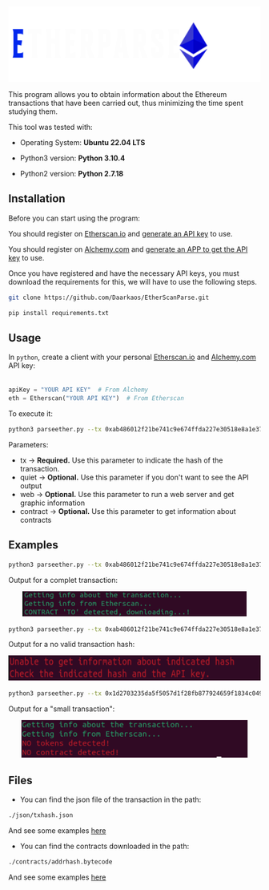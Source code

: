 <p align="center">
	<img src="/webserver/dist/images/TestTitle.png" height="150px"/>
</p>

This program allows you to obtain information about the Ethereum transactions that have been carried out, thus minimizing the time spent studying them.

This tool was tested with:

* Operating System: <b>Ubuntu 22.04 LTS</b>

* Python3 version: <b>Python 3.10.4</b>

* Python2 version: <b>Python 2.7.18</b>


## Installation

Before you can start using the program:

You should register on [Etherscan.io](https://etherscan.io/) and [generate an API key](https://etherscan.io/myapikey) to use. 

You should register on [Alchemy.com](https://www.alchemy.com/) and [generate an APP to get the API key](https://dashboard.alchemyapi.io/apps) to use.

Once you have registered and have the necessary API keys, you must download the requirements for this, we will have to use the following steps.

``` bash
git clone https://github.com/Daarkaos/EtherScanParse.git
```

``` bash
pip install requirements.txt
```

## Usage

In `python`, create a client with your personal [Etherscan.io](https://etherscan.io/) and [Alchemy.com](https://www.alchemy.com/) API key:

``` python

apiKey = "YOUR API KEY"  # From Alchemy
eth = Etherscan("YOUR API KEY")  # From Etherscan
```
To execute it:

``` bash
python3 parseether.py --tx 0xab486012f21be741c9e674ffda227e30518e8a1e37a5f1d58d0b0d41f6e76530
```

Parameters:

* tx &#8594; <b>Required.</b> Use this parameter to indicate the hash of the transaction.
* quiet &#8594; <b>Optional.</b> Use this parameter if you don't want to see the API output
* web &#8594; <b>Optional.</b> Use this parameter to run a web server and get graphic information
* contract &#8594; <b>Optional.</b> Use this parameter to get information about contracts

## Examples

``` bash
python3 parseether.py --tx 0xab486012f21be741c9e674ffda227e30518e8a1e37a5f1d58d0b0d41f6e76530
```

Output for a complet transaction:

<p align="center">
	<img src="/images/Output1.png" height="50px"/>
</p>


``` bash
python3 parseether.py --tx 0xab486012f21be741c9e674ffda227e30518e8a1e37a5f1d58d0b0d41f6e76531
```

Output for a no valid transaction hash:

<p align="center">
	<img src="/images/Output2.png" height="50px"/>
</p>


``` bash
python3 parseether.py --tx 0x1d2703235da5f5057d1f28fb877924659f1834c049d1fa977aa4a123973a8de3
```

Output for a "small transaction":

<p align="center">
	<img src="/images/Output3.png" height="75px"/>
</p>

## Files

* You can find the json file of the transaction in the path:
``` bash
./json/txhash.json
```
And see some examples [here](json/)


* You can find the contracts downloaded in the path:
``` bash
./contracts/addrhash.bytecode
```
And see some examples [here](contracts/)
